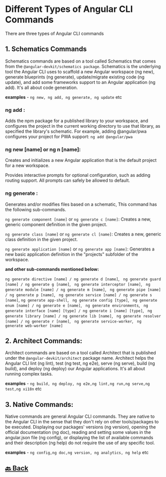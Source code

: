 <h1>Different Types of Angular CLI Commands</h1>

There are three types of Angular CLI commands

<h2>1. Schematics Commands</h2>

Schematics commands are based on a tool called Schematics that comes from the `@angular-devkit/schematics package`. Schematics is the underlying tool the Angular CLI uses to scaffold a new Angular workspace (ng new), generate blueprints (ng generate), update/migrate existing code (ng update), and add some frameworks support to an Angular application (ng add). It's all about code generation.

**examples** - `ng new, ng add, ng generate, ng update` etc

<h3>ng add <collection>:</h3>

Adds the npm package for a published library to your workspace, and configures the project in the current working directory to use that library, as specified the library's schematic.  For example, adding @angular/pwa configures your project for PWA support: `ng add @angular/pwa`

<h3>ng new [name] or ng n [name]:</h3>

Creates and initializes a new Angular application that is the default project for a new workspace.

Provides interactive prompts for optional configuration, such as adding routing support. All prompts can safely be allowed to default.

<h3>ng generate <schematic>:</h3>

Generates and/or modifies files based on a schematic, This command has the following sub-commands.

`ng generate component [name]` or `ng generate c [name]`: Creates a new, generic component definition in the given project.

`ng generate class [name]` or `ng generate cl [name]`: Creates a new, generic class definition in the given project.

`ng generate application [name]` or `ng generate app [name]`: Generates a new basic application definition in the "projects" subfolder of the workspace.

**and other sub-commands mentioned below:**

`ng generate directive [name] / ng generate d [name]`, &nbsp; `ng generate guard [name] / ng generate g [name]`, &nbsp; `ng generate interceptor [name]`, &nbsp; `ng generate module [name] / ng generate m [name]`, &nbsp; `ng generate pipe [name] / ng generate p [name]`, &nbsp; `ng generate service [name] / ng generate s [name]`, `ng generate app-shell`, &nbsp; `ng generate config [type]`, &nbsp; `ng generate enum [name] / ng generate e [name]`, &nbsp; `ng generate environments`, &nbsp; `ng generate interface [name] [type] / ng generate i [name] [type]`, &nbsp; `ng generate library [name] / ng generate lib [name]`, &nbsp; `ng generate resolver [name] / ng generate r [name]`, &nbsp; `ng generate service-worker`, &nbsp; `ng generate web-worker [name]`

<h2>2. Architect Commands:</h2>

Architect commands are based on a tool called Architect that is published under the `@angular-devkit/architect` package name. Architect helps the Angular CLI lint (ng lint), test (ng test, ng e2e), serve (ng serve), build (ng build), and deploy (ng deploy) our Angular applications. It's all about running complex tasks.

**examples** - `ng build, ng deploy, ng e2e,ng lint,ng run,ng serve,ng test,ng xi18n` etc


<h2>3. Native Commands:</h2>

Native commands are general Angular CLI commands. They are native to the Angular CLI in the sense that they don't rely on other tools/packages to be executed. Displaying our packages' versions (ng version), opening the official documentation (ng doc), reading and setting some values in the angular.json file (ng config), or displaying the list of available commands and their description (ng help) do not require the use of any specific tool.

**examples** - `ng config,ng doc,ng version, ng analytics, ng help` etc


<h2><a href="https://github.com/sanjay9616/Angular/blob/master/README.md"> 🔙 Back</a></h2>
